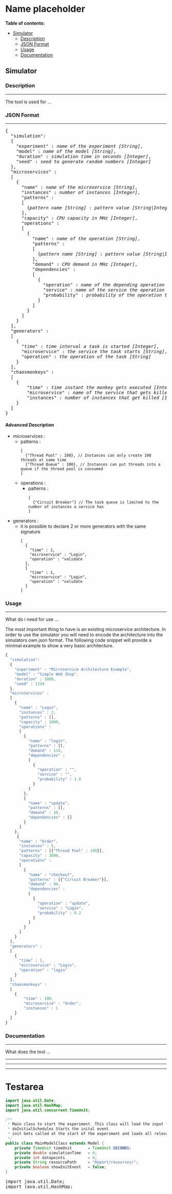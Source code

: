 # Name placeholder

**Table of contents:**

- [Simulator](#Sim)
	- [Description](#Sim-Des)
	- [JSON Format](#Sim-Form)
	- [Usage](#Sim-Use)
	- [Documentation](#Sim-Doc)

## <a name="Sim"></a>Simulator

### <a name="Sim-Des"></a>Description
---

The tool is used for ...

### <a name="Sim-Form"></a>JSON Format
---

<pre>
{
  "simulation":
  {
    "experiment" : <i>name of the experiment [String]</i>,
    "model" : <i>name of the model [String]</i>,
    "duration" : <i>simulation time in seconds [Integer]</i>,
    "seed" : <i>seed to generate random numbers [Integer]</i>
  },
  "microservices" :
  [
    {
      "name" : <i>name of the microservice [String]</i>,
      "instances" : <i>number of instances [Integer]</i>,
      "patterns" : 
      [
      	{<i>pattern name [String]</i> : <i>pattern value [String|Integer]</i>}
      ],
      "capacity" : <i>CPU capacity in MHz [Integer]</i>,
      "operations" :
      [
        {
          "name" : <i>name of the operation [String]</i>,
          "patterns" : 
          [
          	{<i>pattern name [String]</i> : <i>pattern value [String|Integer]</i>}
          ],
          "demand" : <i>CPU demand in MHz [Integer]</i>,
          "dependencies" :
          [
            {
              "operation" : <i>name of the depending operation [String]</i>,
              "service" : <i>name of the service the operation is part of [String]</i>,
              "probability" : <i>probability of the operation to get executed [Double]</i>
            }
          ]
        }
      ]
    }
  ],
  "generators" :
  [
    {
      "time" : <i>time interval a task is started [Integer]</i>,
      "microservice" : <i>the service the task starts [String]</i>,
      "operation" : <i>the operation of the task [String]</i>
    }
  ],
  "chaosmonkeys" :
  [
	{
    	"time" : <i>time instant the monkey gets executed [Integer]</i>,
        "microservice" : <i>name of the service that gets killed [String]</i>,
        "instances" : <i>number of instances that get killed [Integer]</i>
    }
  ]
}
</pre>

#### Advanced Description

- microservices :
	- patterns : 
	  ```
      [
        {"Thread Pool" : 100}, // Instances can only create 100 threads at same time
     	{"Thread Queue" : 100}, // Instances can put threads into a queue if the thread pool is consumed
      ]
      ```
   - operations :
       - patterns :
         ```
         [
           {"Circuit Breaker"} // The task queue is limited to the number of instances a service has 
         ]
         ```
- generators :
    - it is possible to declare 2 or more generators with the same signature
      ```
      [
        {
          "time" : 1,
          "microservice" : "Login",
          "operation" : "validate
        },
        {
          "time" : 1,
          "microservice" : "Login",
          "operation" : "validate
        }
      ]
      ```


### <a name="Sim-Use"></a>Usage
---

What do i need for use ...

The most important thing to have is an existing microservice architecture. In order to use the simulator you will need to encode the architecture into the simulators own json format. The following code snippet will provide a minimal example to show a very basic architecture.

``` javascript
{
  "simulation":
  {
    "experiment" : "Microservice Architecture Example",
    "model" : "Simple Web Shop",
    "duration" : 1000,
    "seed" : 1234
  },
  "microservices" :
  [
    {
      "name" : "Login",
      "instances" : 2,
      "patterns" : [],
      "capacity" : 1000,
      "operations" :
      [
        {
          "name" : "login",
          "patterns" : [],
          "demand" : 110,
          "dependencies" :
          [
            {
              "operation" : "",
              "service" : "",
              "probability" : 1.0
            }
          ]
        },
        {
          "name" : "update",
          "patterns" : [],
          "demand" : 10,
          "dependencies" : []
        }
      ]
    },
     {
      "name" : "Order",
      "instances" : 5,
      "patterns" : [{"Thread Pool" : 100}],
      "capacity" : 3000,
      "operations" :
      [
        {
          "name" : "checkout",
          "patterns" : [{"Circuit Breaker"}],
          "demand" : 80,
          "dependencies" :
          [
            {
              "operation" : "update",
              "service" : "Login",
              "probability" : 0.2
            }
          ]
        }
      ]
    }
  ],
  "generators" :
  [
    {
      "time" : 1,
      "microservice" : "Login",
      "operation" : "login"
    }
  ],
  "chaosmonkeys" :
  [
	{
    	"time" : 100,
        "microservice" : "Order",
        "instances" : 1
    }
  ]
}
```

### <a name="Sim-Doc"></a>Documentation
---

What does the tool ...

---
---
---
# Testarea
``` java
import java.util.Date;
import java.util.HashMap;
import java.util.concurrent.TimeUnit;

/**
 * Main class to start the experiment. This class will load the input file and create a model out of it.
 * doInitialSchedules Starts the inital event.
 * init Gets called at the start of the experiment and loads all relevant experiment resources.
 */
public class MainModelClass extends Model {
    private TimeUnit timeUnit       = TimeUnit.SECONDS;
    private double simulationTime   = 0;
    private int datapoints          = 0;
    private String resourcePath     = "Report/resources/";
    private boolean showInitEvent   = false;
}
```
<pre language="java" style="max-height: 30px; overflow: scroll;">
import java.util.Date;
import java.util.HashMap;
import java.util.concurrent.TimeUnit;

/**
 * Main class to start the experiment. This class will load the input file and create a model out of it.
 * doInitialSchedules Starts the inital event.
 * init Gets called at the start of the experiment and loads all relevant experiment resources.
 */
public class MainModelClass extends Model {
    private TimeUnit timeUnit       = TimeUnit.SECONDS;
    private double simulationTime   = 0;
    private int datapoints          = 0;
    private String resourcePath     = "Report/resources/";
    private boolean showInitEvent   = false;
}
</pre>

